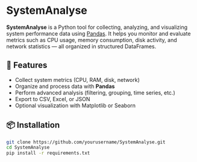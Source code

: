# SystemAnalyse

**SystemAnalyse** is a Python tool for collecting, analyzing, and visualizing system performance data using [Pandas](https://pandas.pydata.org/). It helps you monitor and evaluate metrics such as CPU usage, memory consumption, disk activity, and network statistics — all organized in structured DataFrames.

## 🔧 Features

- Collect system metrics (CPU, RAM, disk, network)
- Organize and process data with **Pandas**
- Perform advanced analysis (filtering, grouping, time series, etc.)
- Export to CSV, Excel, or JSON
- Optional visualization with Matplotlib or Seaborn

## 📦 Installation

```bash
git clone https://github.com/yourusername/SystemAnalyse.git
cd SystemAnalyse
pip install -r requirements.txt
